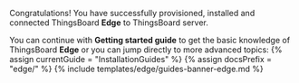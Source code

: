 Congratulations! You have successfully provisioned, installed and connected ThingsBoard **Edge** to ThingsBoard server.

You can continue with **Getting started guide** to get the basic knowledge of ThingsBoard **Edge** or you can jump directly to more advanced topics:
{% assign currentGuide = "InstallationGuides" %}
{% assign docsPrefix = "edge/" %}
{% include templates/edge/guides-banner-edge.md %}